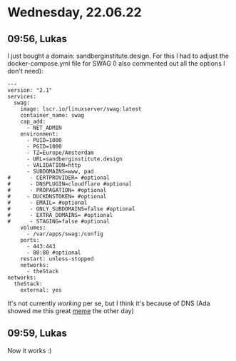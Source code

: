 # Wednesday, 22.06.22

## 09:56, Lukas

I just bought a domain: sandberginstitute.design. For this I had to adjust the docker-compose.yml file for SWAG (I also commented out all the options I don't need):

```
---
version: "2.1"
services:
  swag:
    image: lscr.io/linuxserver/swag:latest
    container_name: swag
    cap_add:
      - NET_ADMIN
    environment:
      - PUID=1000
      - PGID=1000
      - TZ=Europe/Amsterdam
      - URL=sandberginstitute.design
      - VALIDATION=http
      - SUBDOMAINS=www, pad
#      - CERTPROVIDER= #optional
#      - DNSPLUGIN=cloudflare #optional
#      - PROPAGATION= #optional
#     - DUCKDNSTOKEN= #optional
#      - EMAIL= #optional
#      - ONLY_SUBDOMAINS=false #optional
#      - EXTRA_DOMAINS= #optional
#      - STAGING=false #optional
    volumes:
      - /var/apps/swag:/config
    ports:
      - 443:443
      - 80:80 #optional
    restart: unless-stopped
    networks:
      - theStack
networks:
  theStack:
    external: yes
```

It's not currently *working* per se, but I think it's because of DNS (Ada showed me this great [meme](https://i.imgur.com/WmRbmf5.png) the other day)

## 09:59, Lukas

Now it works :)
